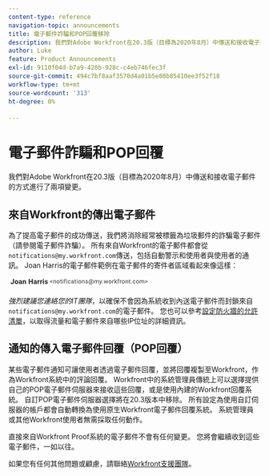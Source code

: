```yaml
---
content-type: reference
navigation-topic: announcements
title: 電子郵件詐騙和POP回覆移除
description: 我們對Adobe Workfront在20.3版（目標為2020年8月）中傳送和接收電子郵件的方式進行了兩項變更。
author: Luke
feature: Product Announcements
exl-id: 9110f04d-b7a9-428b-928c-c4eb746fec3f
source-git-commit: 494c7bf8aaf3570d4a01b5e88b85410ee3f52f18
workflow-type: tm+mt
source-wordcount: '313'
ht-degree: 0%

---
```


# 電子郵件詐騙和POP回覆

我們對Adobe Workfront在20.3版（目標為2020年8月）中傳送和接收電子郵件的方式進行了兩項變更。

## 來自Workfront的傳出電子郵件

為了提高電子郵件的成功傳送，我們將消除經常被標籤為垃圾郵件的詐騙電子郵件（請參閱電子郵件詐騙）。 所有來自Workfront的電子郵件都會從`notifications@my.workfront.com`傳送，包括自動警示和使用者與使用者的通訊。 Joan Harris的電子郵件範例在電子郵件的寄件者區域看起來像這樣：

![範例電子郵件](assets/noreply.png)

*強烈建議您連絡您的IT團隊*，以確保不會因為系統收到內送電子郵件而封鎖來自`notifications@my.workfront.com`的電子郵件。 您也可以參考[設定防火牆的允許清單](../../../administration-and-setup/get-started-wf-administration/configure-your-firewall.md)，以取得流量和電子郵件來自哪些IP位址的詳細資訊。

## 通知的傳入電子郵件回覆（POP回覆）

某些電子郵件通知可讓使用者透過電子郵件回覆，並將回覆複製至Workfront，作為Workfront系統中的評論回覆。 Workfront中的系統管理員傳統上可以選擇提供自己的POP電子郵件伺服器來接收這些回覆，或是使用內建的Workfront回覆系統。 自訂POP電子郵件伺服器選擇將在20.3版本中移除。 所有設定為使用自訂伺服器的帳戶都會自動轉換為使用原生Workfront電子郵件回覆系統。 系統管理員或其他Workfront使用者無需採取任何動作。

直接來自Workfront Proof系統的電子郵件不會有任何變更。 您將會繼續收到這些電子郵件，一如以往。

如果您有任何其他問題或顧慮，請聯絡[Workfront支援團隊](https://one.workfront.com/s/support?language=en_US)。
